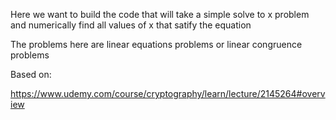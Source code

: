 Here we want to build the code that will take a simple
solve to x problem and numerically find all values of x
that satify the equation

The problems here are linear equations problems
or linear congruence problems



Based on:

https://www.udemy.com/course/cryptography/learn/lecture/2145264#overview